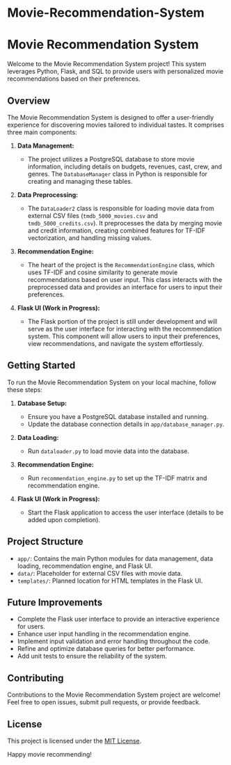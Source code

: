 # Movie-Recommendation-System
# Movie Recommendation System

Welcome to the Movie Recommendation System project! This system leverages Python, Flask, and SQL to provide users with personalized movie recommendations based on their preferences.

## Overview

The Movie Recommendation System is designed to offer a user-friendly experience for discovering movies tailored to individual tastes. It comprises three main components:

1. **Data Management:**
   - The project utilizes a PostgreSQL database to store movie information, including details on budgets, revenues, cast, crew, and genres. The `DatabaseManager` class in Python is responsible for creating and managing these tables.

2. **Data Preprocessing:**
   - The `DataLoader2` class is responsible for loading movie data from external CSV files (`tmdb_5000_movies.csv` and `tmdb_5000_credits.csv`). It preprocesses the data by merging movie and credit information, creating combined features for TF-IDF vectorization, and handling missing values.

3. **Recommendation Engine:**
   - The heart of the project is the `RecommendationEngine` class, which uses TF-IDF and cosine similarity to generate movie recommendations based on user input. This class interacts with the preprocessed data and provides an interface for users to input their preferences.

4. **Flask UI (Work in Progress):**
   - The Flask portion of the project is still under development and will serve as the user interface for interacting with the recommendation system. This component will allow users to input their preferences, view recommendations, and navigate the system effortlessly.

## Getting Started

To run the Movie Recommendation System on your local machine, follow these steps:

1. **Database Setup:**
   - Ensure you have a PostgreSQL database installed and running.
   - Update the database connection details in `app/database_manager.py`.

2. **Data Loading:**
   - Run `dataloader.py` to load movie data into the database.

3. **Recommendation Engine:**
   - Run `recommendation_engine.py` to set up the TF-IDF matrix and recommendation engine.

4. **Flask UI (Work in Progress):**
   - Start the Flask application to access the user interface (details to be added upon completion).

## Project Structure

- `app/`: Contains the main Python modules for data management, data loading, recommendation engine, and Flask UI.
- `data/`: Placeholder for external CSV files with movie data.
- `templates/`: Planned location for HTML templates in the Flask UI.

## Future Improvements

- Complete the Flask user interface to provide an interactive experience for users.
- Enhance user input handling in the recommendation engine.
- Implement input validation and error handling throughout the code.
- Refine and optimize database queries for better performance.
- Add unit tests to ensure the reliability of the system.

## Contributing

Contributions to the Movie Recommendation System project are welcome! Feel free to open issues, submit pull requests, or provide feedback.

## License

This project is licensed under the [MIT License](LICENSE).

Happy movie recommending!
